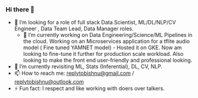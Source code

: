 ### Hi there 👋
- 🤔 I’m looking for a role of full stack Data Scientist, ML/DL/NLP/CV Engineer , Data Team Lead, Data Manager roles.
  - 🔭 I’m currently working on Data Engineering/Science/ML Pipelines in the cloud. Working on an Microservices application for a tflite audio model ( Fine tuned YAMNET model) - Hosted it on GKE. Now am looking to fine-tune it further for production scale workload. Also looking to make the front end user-friendly and professional looking.
- 🌱 I’m currently revisiting ML, Stats (Inferential), DL, CV, NLP. 
- 📫 How to reach me: replytobishnu@gmail.com / replytobishnu@outlook.com
- ⚡ Fun fact: I respect and like working with doers over talkers. 

